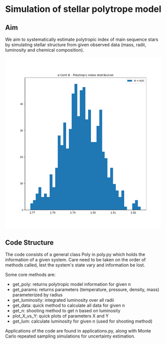 # Simulation of stellar polytrope model

## Aim

We aim to systematically estimate polytropic index of main sequence stars by simulating stellar structure from given observed data (mass, radii, luminosity and chemical composition).

![test_image](./figures/n_dest_alpha_cent_b.png)


## Code Structure

The code consists of a general class Poly in poly.py which holds the information of a given system. Care need to be taken on the order of methods called, lest the system's state vary and information be lost.

Some core methods are:

- get_poly: returns polytropic model information for given n
- get_params: returns parameters (temperature, pressure, density, mass) parameterized by radius
- get_luminosity: integrated luminosity over all radii
- get_data: quick method to calculate all data for given n
- get_n: shooting method to get n based on luminosity
- plot_X_vs_Y: quick plots of parameters X and Y
- get_lum: calculate luminosity for given n (used for shooting method)

Applications of the code are found in applications.py, along with Monte Carlo repeated sampling simulations for uncertainty estimation.
